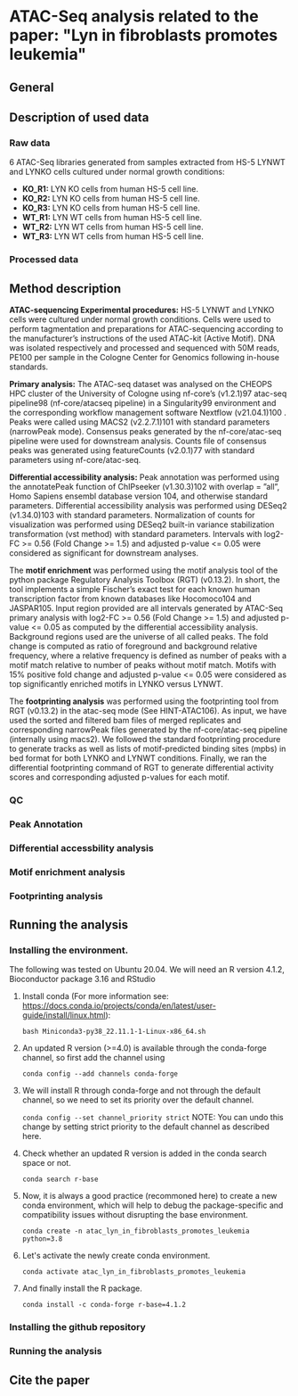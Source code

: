 # ATAC-Seq analysis related to the paper: "Lyn in fibroblasts promotes leukemia"

## General


## Description of used data

### Raw data
6 ATAC-Seq libraries generated from samples extracted from HS-5 LYNWT and LYNKO cells cultured under normal growth conditions:
- **KO_R1:** LYN KO cells from human HS-5 cell line.
- **KO_R2:** LYN KO cells from human HS-5 cell line.
- **KO_R3:** LYN KO cells from human HS-5 cell line.
- **WT_R1:** LYN WT cells from human HS-5 cell line.
- **WT_R2:** LYN WT cells from human HS-5 cell line.
- **WT_R3:** LYN WT cells from human HS-5 cell line.

### Processed data



## Method description

**ATAC-sequencing Experimental procedures:** HS-5 LYNWT and LYNKO cells were cultured under normal
growth conditions. Cells were used to perform tagmentation and preparations for
ATAC-sequencing according to the manufacturer’s instructions of the used ATAC-kit
(Active Motif). DNA was isolated respectively and processed and sequenced with 50M
reads, PE100 per sample in the Cologne Center for Genomics following in-house
standards.

**Primary analysis:** The ATAC-seq dataset was analysed on the CHEOPS HPC cluster
of the University of Cologne using nf-core’s (v1.2.1)97 atac-seq pipeline98 
(nf-core/atacseq pipeline) in a Singularity99 environment and the corresponding workflow
management software Nextflow (v21.04.1)100 . Peaks were called using MACS2
(v2.2.7.1)101 with standard parameters (narrowPeak mode). Consensus peaks
generated by the nf-core/atac-seq pipeline were used for downstream analysis. Counts 
file of consensus peaks was generated using featureCounts (v2.0.1)77 with standard
parameters using nf-core/atac-seq.

**Differential accessibility analysis:** Peak annotation was performed using the
annotatePeak function of ChIPseeker (v1.30.3)102 with overlap = ”all”, Homo Sapiens
ensembl database version 104, and otherwise standard parameters. Differential
accessibility analysis was performed using DESeq2 (v1.34.0)103 with standard
parameters. Normalization of counts for visualization was performed using DESeq2
built-in variance stabilization transformation (vst method) with standard parameters.
Intervals with log2-FC >= 0.56 (Fold Change >= 1.5) and adjusted p-value <= 0.05 were
considered as significant for downstream analyses.

The **motif enrichment** was performed using the motif analysis tool of the python
package Regulatory Analysis Toolbox (RGT) (v0.13.2). In short, the tool implements a
simple Fischer’s exact test for each known human transcription factor from known
databases like Hocomoco104 and JASPAR105. Input region provided are all intervals
generated by ATAC-Seq primary analysis with log2-FC >= 0.56 (Fold Change >= 1.5)
and adjusted p-value <= 0.05 as computed by the differential accessibility analysis.
Background regions used are the universe of all called peaks. The fold change is
computed as ratio of foreground and background relative frequency, where a relative
frequency is defined as number of peaks with a motif match relative to number of peaks
without motif match. Motifs with 15% positive fold change and adjusted p-value <= 0.05
were considered as top significantly enriched motifs in LYNKO versus LYNWT.

The **footprinting analysis** was performed using the footprinting tool from RGT (v0.13.2)
in the atac-seq mode (See HINT-ATAC106). As input, we have used the sorted and
filtered bam files of merged replicates and corresponding narrowPeak files generated
by the nf-core/atac-seq pipeline (internally using macs2). We followed the standard
footprinting procedure to generate tracks as well as lists of motif-predicted binding sites
(mpbs) in bed format for both LYNKO and LYNWT conditions. Finally, we ran the
differential footprinting command of RGT to generate differential activity scores and
corresponding adjusted p-values for each motif. 

### QC


### Peak Annotation


### Differential accessbility analysis


### Motif enrichment analysis


### Footprinting analysis


## Running the analysis

### Installing the environment.
The following was tested on Ubuntu 20.04. We will need an R version 4.1.2, Bioconductor package 3.16 and RStudio 
1. Install conda (For more information see: https://docs.conda.io/projects/conda/en/latest/user-guide/install/linux.html): 
    
    `bash Miniconda3-py38_22.11.1-1-Linux-x86_64.sh`
    
3. An updated R version (>=4.0) is available through the conda-forge channel, so first add the channel using

    `conda config --add channels conda-forge`

3. We will install R through conda-forge and not through the default channel, so we need to set its priority over the default channel.

     `conda config --set channel_priority strict` 
   NOTE: You can undo this change by setting strict priority to the default channel as described here.

4. Check whether an updated R version is added in the conda search space or not.

    `conda search r-base`

5. Now, it is always a good practice (recommoned here) to create a new conda environment, which will help to debug the package-specific and compatibility issues without disrupting the base environment.

    `conda create -n atac_lyn_in_fibroblasts_promotes_leukemia python=3.8`

6. Let's activate the newly create conda environment.

    `conda activate atac_lyn_in_fibroblasts_promotes_leukemia`

7. And finally install the R package.

    `conda install -c conda-forge r-base=4.1.2`

### Installing the github repository


### Running the analysis



## Cite the paper
